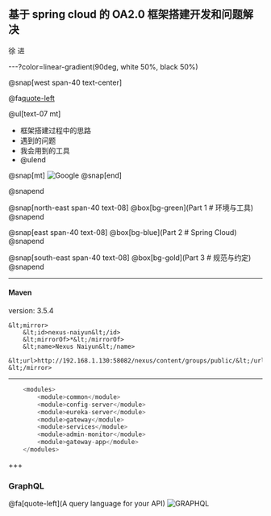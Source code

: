 ## 基于 spring cloud 的 OA2.0 框架搭建开发和问题解决
徐 进


---?color=linear-gradient(90deg, white 50%, black 50%)

@snap[west span-40 text-center]


@fa[quote-left](工欲善其事<br>必先利其器)

@ul[text-07 mt]
- 框架搭建过程中的思路
- 遇到的问题
- 我会用到的工具
- @ulend

@snap[mt]
![Google](https://www.google.com/images/branding/googlelogo/1x/googlelogo_color_272x92dp.png)
@snap[end]

@snapend

@snap[north-east span-40 text-08]
@box[bg-green](Part 1 # 环境与工具)
@snapend

@snap[east span-40 text-08]
@box[bg-blue](Part 2 # Spring Cloud)
@snapend

@snap[south-east span-40 text-08]
@box[bg-gold](Part 3 # 规范与约定)
@snapend


---

#### Maven

version: 3.5.4

```
&lt;mirror>
    &lt;id>nexus-naiyun&lt;/id>
    &lt;mirrorOf>*&lt;/mirrorOf>
    &lt;name>Nexus Naiyun&lt;/name>
    &lt;url>http://192.168.1.130:58082/nexus/content/groups/public/&lt;/url>
&lt;/mirror>
```


---

```java
    <modules>
        <module>common</module>
        <module>config-server</module>
        <module>eureka-server</module>
        <module>gateway</module>
        <module>services</module>
        <module>admin-monitor</module>
        <module>gateway-app</module>
    </modules>
```
+++

### GraphQL
@fa[quote-left](A query language for your API)
![GRAPHQL](https://www.baidu.com/img/bd_logo1.png?where=super)



